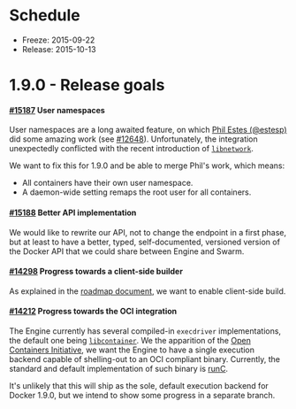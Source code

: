 # Schedule

* Freeze: 2015-09-22
* Release: 2015-10-13

# 1.9.0 - Release goals

#### [#15187](https://github.com/docker/docker/issues/15187) User namespaces

User namespaces are a long awaited feature, on which [Phil Estes (@estesp)](https://github.com/estesp) did some amazing work (see [#12648](https://github.com/docker/docker/pull/12648)). Unfortunately, the integration unexpectedly conflicted with the recent introduction of [`libnetwork`](https://github.com/docker/libnetwork).

We want to fix this for 1.9.0 and be able to merge Phil's work, which means:
- All containers have their own user namespace.
- A daemon-wide setting remaps the root user for all containers.

#### [#15188](https://github.com/docker/docker/issues/15188) Better API implementation

We would like to rewrite our API, not to change the endpoint in a first phase, but at least to have a better, typed, self-documented, versioned version of the Docker API that we could share between Engine and Swarm.

#### [#14298](https://github.com/docker/docker/issues/14298) Progress towards a client-side builder

As explained in the [roadmap document](https://github.com/docker/docker/blob/master/ROADMAP.md#122-builder), we want to enable client-side build.

#### [#14212](https://github.com/docker/docker/issues/14212) Progress towards the OCI integration

The Engine currently has several compiled-in `execdriver` implementations, the default one being [`libcontainer`](https://github.com/opencontainers/runc/blob/master/libcontainer). We the apparition of the [Open Containers Initiative](https://github.com/opencontainers/specs), we want the Engine to have a single execution backend capable of shelling-out to an OCI compliant binary. Currently, the standard and default implementation of such binary is [runC](https://runc.io).

It's unlikely that this will ship as the sole, default execution backend for Docker 1.9.0, but we intend to show some progress in a separate branch.
